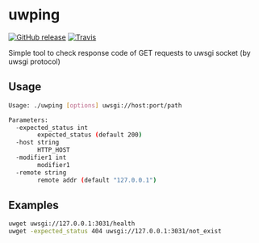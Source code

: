 # uwping

[![GitHub release](https://img.shields.io/github/release/che0/uwping.svg?style=flat-square)](https://github.com/che0/uwping/releases)
[![Travis](https://img.shields.io/travis/che0/uwping.svg?style=flat-square)](https://travis-ci.org/che0/uwping)

Simple tool to check response code of GET requests to uwsgi socket (by uwsgi protocol)

## Usage

```bash
Usage: ./uwping [options] uwsgi://host:port/path

Parameters:
  -expected_status int
        expected_status (default 200)
  -host string
        HTTP_HOST
  -modifier1 int
        modifier1
  -remote string
        remote addr (default "127.0.0.1")
```

## Examples

```bash
uwget uwsgi://127.0.0.1:3031/health
uwget -expected_status 404 uwsgi://127.0.0.1:3031/not_exist

```
